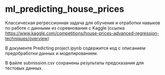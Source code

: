 # ml_predicting_house_prices
Классическая регрессионная задача для обучения и отработки навыков по работе с данными из соревнования с Kaggle (ссылка https://www.kaggle.com/competitions/house-prices-advanced-regression-techniques/overview) 

В документе Predicting project.ipynb содержится код с описанием предобработки данных и моделированием. 

В файле submission.csv сохранены результаты предсказания для тестовых данных.
